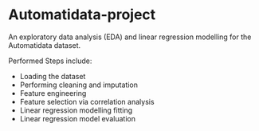 # Automatidata-project
An exploratory data analysis (EDA) and linear regression modelling for the Automatidata dataset.

Performed Steps include:
- Loading the dataset
- Performing cleaning and imputation
- Feature engineering
- Feature selection via correlation analysis
- Linear regression modelling fitting
- Linear regression model evaluation
